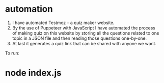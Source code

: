 # automation
1) I have automated Testmoz - a quiz maker website.
2) By the use of Puppeteer with JavaScript I have automated the process of making quiz on this website by storing all the questions related to one topic in a JSON file and then reading those questions one-by-one. 
3) At last it generates a quiz link that can be  shared with anyone we want.

To run: 
# node index.js
